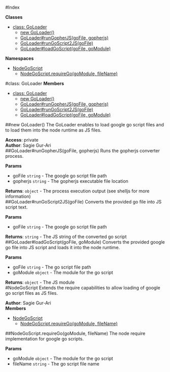 #Index

**Classes**

* [class: GoLoader](#GoLoader)
  * [new GoLoader()](#new_GoLoader)
  * [GoLoader#runGopherJS(goFile, gopherjs)](#GoLoader#runGopherJS)
  * [GoLoader#runGoScript2JS(goFile)](#GoLoader#runGoScript2JS)
  * [GoLoader#loadGoScript(goFile, goModule)](#GoLoader#loadGoScript)

**Namespaces**

* [NodeGoScript](#NodeGoScript)
  * [NodeGoScript.requireGo(goModule, fileName)](#NodeGoScript.requireGo)
 
<a name="GoLoader"></a>
#class: GoLoader
**Members**

* [class: GoLoader](#GoLoader)
  * [new GoLoader()](#new_GoLoader)
  * [GoLoader#runGopherJS(goFile, gopherjs)](#GoLoader#runGopherJS)
  * [GoLoader#runGoScript2JS(goFile)](#GoLoader#runGoScript2JS)
  * [GoLoader#loadGoScript(goFile, goModule)](#GoLoader#loadGoScript)

<a name="new_GoLoader"></a>
##new GoLoader()
The GoLoader enables to load google go script files and to load them into the
node runtime as JS files.

**Access**: private  
**Author**: Sagie Gur-Ari  
<a name="GoLoader#runGopherJS"></a>
##GoLoader#runGopherJS(goFile, gopherjs)
Runs the gopherjs converter process.

**Params**

- goFile `string` - The google go script file path  
- gopherjs `string` - The gopherjs executable file location  

**Returns**: `object` - The process execution output (see shelljs for more information)  
<a name="GoLoader#runGoScript2JS"></a>
##GoLoader#runGoScript2JS(goFile)
Converts the provided go file into JS script text.

**Params**

- goFile `string` - The google go script file path  

**Returns**: `string` - The JS string of the converted go script  
<a name="GoLoader#loadGoScript"></a>
##GoLoader#loadGoScript(goFile, goModule)
Converts the provided google go file into JS script and loads it into
the node runtime.

**Params**

- goFile `string` - The go script file path  
- goModule `object` - The module for the go script  

**Returns**: `object` - The JS module  
<a name="NodeGoScript"></a>
#NodeGoScript
Extends the require capabilities to allow loading of google go
script files as JS files.

**Author**: Sagie Gur-Ari  
**Members**

* [NodeGoScript](#NodeGoScript)
  * [NodeGoScript.requireGo(goModule, fileName)](#NodeGoScript.requireGo)

<a name="NodeGoScript.requireGo"></a>
##NodeGoScript.requireGo(goModule, fileName)
The node require implementation for google go scripts.

**Params**

- goModule `object` - The module for the go script  
- fileName `string` - The go script file name  

